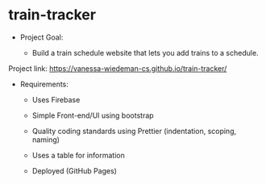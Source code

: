 # train-tracker 

- Project Goal: 

  - Build a train schedule website that lets you add trains to a schedule. 
  
 Project link: https://vanessa-wiedeman-cs.github.io/train-tracker/ 
 

- Requirements: 

  - Uses Firebase 

  - Simple Front-end/UI using bootstrap 

  - Quality coding standards using Prettier (indentation, scoping, naming) 

  - Uses a table for information 

  - Deployed (GitHub Pages) 
  
  
